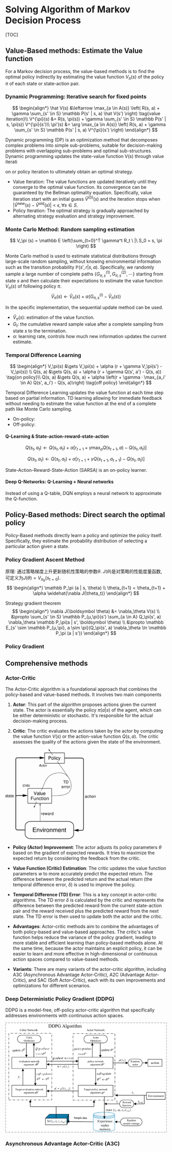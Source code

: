 # Solving Algorithm of Markov Decision Process

[TOC]

## Value-Based methods: Estimate the Value function

For a Markov decision process, the value-based methods is to find the optimal policy indirectly by estimating the value function $V_\pi(s)$ of the policy $\pi$ of each state or state-action pair.

### Dynamic Programming: Iterative search for fixed points

$$
\begin{align*}
\hat V(s) &\leftarrow \max_{a \in A(s)} \left( R(s, a) + \gamma \sum_{s' \in S} \mathbb P(s' | s, a) \hat V(s') \right)  \tag{value iteration}\\
V^{\pi}(s) &= R(s, \pi(s)) + \gamma \sum_{s' \in S} \mathbb P(s' | s, \pi(s)) V^{\pi}(s')\\
\pi'(s) &= \arg \max_{a \in A(s)} \left( R(s, a) + \gamma \sum_{s' \in S} \mathbb P(s' | s, a) V^{\pi}(s') \right)
\end{align*}
$$

Dynamic programming (DP) is an optimization method that decomposes complex problems into simple sub-problems, suitable for decision-making problems with overlapping sub-problems and optimal sub-structures. Dynamic programming updates the state-value function V(s) through value iterati

on or policy iteration to ultimately obtain an optimal strategy.

- Value Iteration: The value functions are updated iteratively until they converge to the optimal value function. Its convergence can be guaranteed by the Bellman optimality equation. Specifically, value iteration start with an initial guess $\hat V^{(0)}(s)$ and the iteration stops when $|\hat V^{\text{new}}(s) - \hat V^{\text{old}}(s)| < \epsilon, \forall s \in S$.
- Policy Iteration: The optimal strategy is gradually approached by alternating strategy evaluation and strategy improvement.

### Monte Carlo Method: Random sampling estimation

$$
V_\pi (s) = \mathbb E \left(\sum_{t=0}^T \gamma^t R_t \ |\ S_0 = s, \pi \right)
$$

Monte Carlo method is used to estimate statistical distributions through large-scale random sampling, without knowing environmental information such as the transition probability $\mathbb P(s', r | s, a)$. Specifically, we randomly sample a large number of complete paths $\left\{G_{\pi, s}^{(1)}, G_{\pi, s}^{(2)}, \cdots \right\}$ starting from state $s$ and then calculate their expectations to estimate the value function $V_\pi(s)$ of following policy $\pi$.
$$
\hat V_\pi(s) \gets \hat V_\pi(s) + \alpha \left(G_{\pi, s}^{(i)} - \hat V_\pi(s)\right)  \tag{sequential update}
$$

In the specific implementation, the sequential update method can be used. 

- $\hat V_\pi(s)$: estimation of the value function.
- $G_t$: the cumulative reward sample value after a complete sampling from state $s$ to the termination.
- $\alpha$: learning rate, controls how much new information updates the current estimate.

### Temporal Difference Learning

$$
\begin{align*}
V_\pi(s)  &\gets V_\pi(s) + \alpha (r + \gamma V_\pi(s') - V_\pi(s))  \\
Q(s, a) &\gets Q(s, a) + \alpha (r + \gamma Q(s', a') - Q(s, a))  \tag{on policy}\\
Q(s, a) &\gets Q(s, a) + \alpha \left(r + \gamma · \max_{a_i' \in A} Q(s', a_i') - Q(s, a)\right)  \tag{off policy}
\end{align*}
$$

Temporal Difference Learning updates the value function at each time step based on partial information. TD learning allowing for immediate feedback without needing to estimate the value function at the end of a complete path like Monte Carlo sampling.

- On-policy:
- Off-policy: 

#### Q-Learning & State-action-reward-state-action

$$
Q(s_t, a_t) \leftarrow Q(s_t, a_t) + \alpha [r_{t+1} + \gamma \max_{a} Q(s_{t+1}, a) - Q(s_t, a_t)]
$$

$$
Q(s_t, a_t) \leftarrow Q(s_t, a_t) + \alpha [r_{t+1} + \gamma Q(s_{t+1}, a_{t+1}) - Q(s_t, a_t)]
$$

State-Action-Reward-State-Action (SARSA) is an on-policy learner.

#### Deep Q-Networks: Q-Learning + Neural networks

Instead of using a Q-table, DQN employs a neural network to approximate the Q-function.

## Policy-Based methods: Direct search the optimal policy

Policy-Based methods directly learn a policy and optimize the policy itself. Specifically, they estimate the probability distribution of selecting a particular action given a state.

### Policy Gradient Ascent Method

原理: 通过策略梯度上升更新随机性策略的参数$\theta$. $J(\theta)$是对策略的性能度量函数, 可定义为$J(\theta) = V_{\pi_\theta} (s_{t=0})$.
$$
\begin{align*}
\mathbb P_\pi (a | s, \theta)  \\
\theta_{t+1} = \theta_{t+1} + \alpha \widehat{\nabla J(\theta_t)}
\end{align*}
$$

Strategy gradient theorem  
$$
\begin{align*}
\nabla J(\boldsymbol \theta) &= \nabla_\theta V(s)  \\
&\propto \sum_{s' \in S} \mathbb P_{μ,\pi}(s') \sum_{a \in A} Q_\pi(s', a) \nabla_\theta \mathbb P_\pi(a | s', \boldsymbol \theta)   \\
&\propto \mathbb E_{s' \sim \mathbb P_{μ,\pi}, a \sim \pi}(Q_\pi(s', a) \nabla_\theta \ln \mathbb P_\pi (a | s'))
\end{align*}
$$

### Policy Gradient

## Comprehensive methods

### Actor-Critic

The Actor-Critic algorithm is a foundational approach that combines the policy-based and value-based methods. It involves two main components

1. **Actor**: This part of the algorithm proposes actions given the current state. The actor is essentially the policy $\pi(a|s)$ of the agent, which can be either deterministic or stochastic. It's responsible for the actual decision-making process.

2. **Critic**: The critic evaluates the actions taken by the actor by computing the value function $V(s)$ or the action-value function $Q(s, a)$. The critic assesses the quality of the actions given the state of the environment.

<img src="assets/R.png" alt="R" style="zoom: 80%;" />

- **Policy (Actor) Improvement**: The actor adjusts its policy parameters $\theta$ based on the gradient of expected rewards. It tries to maximize the expected return by considering the feedback from the critic.

- **Value Function (Critic) Estimation**: The critic updates the value function parameters $w$ to more accurately predict the expected return. The difference between the predicted return and the actual return (the temporal difference error, $\delta$) is used to improve the policy.

- **Temporal Difference (TD) Error**: This is a key concept in actor-critic algorithms. The TD error $\delta$ is calculated by the critic and represents the difference between the predicted reward from the current state-action pair and the reward received plus the predicted reward from the next state. The TD error is then used to update both the actor and the critic.

- **Advantages**: Actor-critic methods aim to combine the advantages of both policy-based and value-based approaches. The critic's value function helps reduce the variance of the policy gradient, leading to more stable and efficient learning than policy-based methods alone. At the same time, because the actor maintains an explicit policy, it can be easier to learn and more effective in high-dimensional or continuous action spaces compared to value-based methods.

- **Variants**: There are many variants of the actor-critic algorithm, including A3C (Asynchronous Advantage Actor-Critic), A2C (Advantage Actor-Critic), and SAC (Soft Actor-Critic), each with its own improvements and optimizations for different scenarios.

### Deep Deterministic Policy Gradient (DDPG)

DDPG is a model-free, off-policy actor-critic algorithm that specifically addresses environments with continuous action spaces.

<img src="assets/Deep-Deterministic-Policy-Gradient-DDPG-algorithm-structure.png" alt="Deep Deterministic Policy Gradient (DDPG) algorithm structure ..." style="zoom: 60%;" />

### Asynchronous Advantage Actor-Critic (A3C)
